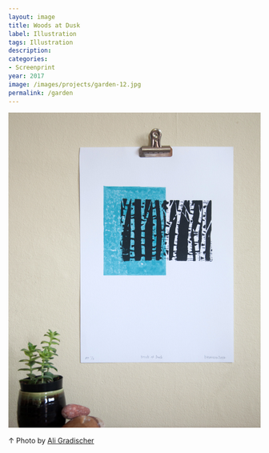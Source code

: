 ```yaml
---
layout: image
title: Woods at Dusk
label: Illustration
tags: Illustration
description:
categories:
- Screenprint
year: 2017
image: /images/projects/garden-12.jpg
permalink: /garden
---
```


<img src="/images/projects/garden-12.jpg">
<div class="images-right"><p>&uarr; Photo by <a href="http://www.aligradischer.com/">Ali Gradischer</a></p></div>
<section class="clear"></section>

<!--Footnotes -->

